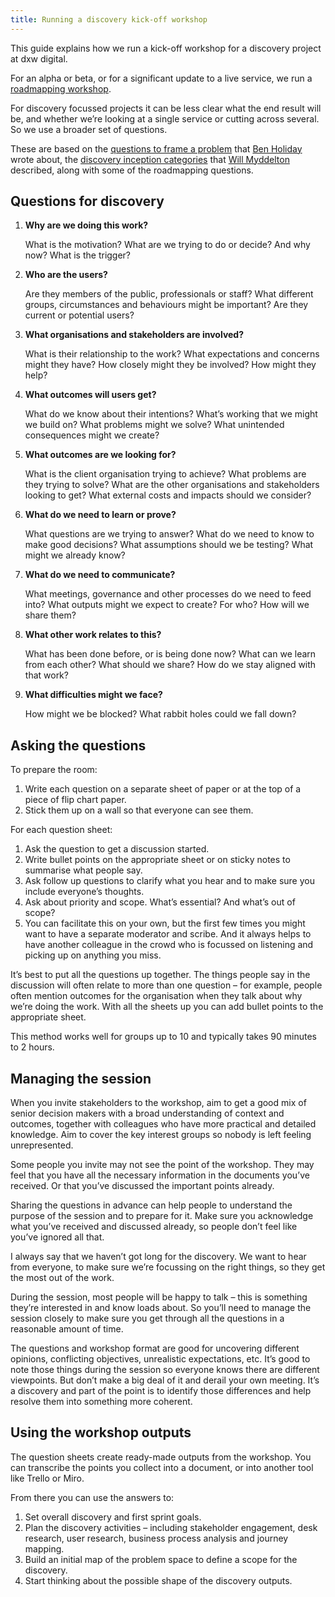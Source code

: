 ```yaml
---
title: Running a discovery kick-off workshop
---
```


This guide explains how we run a kick-off workshop for a discovery project at
dxw digital.

For an alpha or beta, or for a significant update to a live service, we run a
[roadmapping workshop](/guides/running-a-roadmapping-workshop).

For discovery focussed projects it can be less clear what the end result will
be, and whether we’re looking at a single service or cutting across several. So
we use a broader set of questions.

These are based on the
[questions to frame a problem](https://www.hollidazed.co.uk/2015/07/28/frame-the-problem)
that [Ben Holiday](https://twitter.com/BenHolliday) wrote about, the
[discovery inception categories](https://www.myddelton.co.uk/blog/setting-up-a-discovery)
that [Will Myddelton](https://twitter.com/myddelton) described, along with some
of the roadmapping questions.

## Questions for discovery

1. **Why are we doing this work?**

   What is the motivation? What are we trying to do or decide? And why now? What
   is the trigger?

1. **Who are the users?**

   Are they members of the public, professionals or staff? What different
   groups, circumstances and behaviours might be important? Are they current or
   potential users?

1. **What organisations and stakeholders are involved?**

   What is their relationship to the work? What expectations and concerns might
   they have? How closely might they be involved? How might they help?

1. **What outcomes will users get?**

   What do we know about their intentions? What’s working that we might we build
   on? What problems might we solve? What unintended consequences might we
   create?

1. **What outcomes are we looking for?**

   What is the client organisation trying to achieve? What problems are they
   trying to solve? What are the other organisations and stakeholders looking to
   get? What external costs and impacts should we consider?

1. **What do we need to learn or prove?**

   What questions are we trying to answer? What do we need to know to make good
   decisions? What assumptions should we be testing? What might we already know?

1. **What do we need to communicate?**

   What meetings, governance and other processes do we need to feed into? What
   outputs might we expect to create? For who? How will we share them?

1. **What other work relates to this?**

   What has been done before, or is being done now? What can we learn from each
   other? What should we share? How do we stay aligned with that work?

1. **What difficulties might we face?**

   How might we be blocked? What rabbit holes could we fall down?

## Asking the questions

To prepare the room:

1. Write each question on a separate sheet of paper or at the top of a piece of
   flip chart paper.
1. Stick them up on a wall so that everyone can see them.

For each question sheet:

1. Ask the question to get a discussion started.
1. Write bullet points on the appropriate sheet or on sticky notes to summarise
   what people say.
1. Ask follow up questions to clarify what you hear and to make sure you include
   everyone’s thoughts.
1. Ask about priority and scope. What’s essential? And what’s out of scope?
1. You can facilitate this on your own, but the first few times you might want
   to have a separate moderator and scribe. And it always helps to have another
   colleague in the crowd who is focussed on listening and picking up on
   anything you miss.

It’s best to put all the questions up together. The things people say in the
discussion will often relate to more than one question – for example, people
often mention outcomes for the organisation when they talk about why we’re doing
the work. With all the sheets up you can add bullet points to the appropriate
sheet.

This method works well for groups up to 10 and typically takes 90 minutes to 2
hours.

## Managing the session

When you invite stakeholders to the workshop, aim to get a good mix of senior
decision makers with a broad understanding of context and outcomes, together
with colleagues who have more practical and detailed knowledge. Aim to cover the
key interest groups so nobody is left feeling unrepresented.

Some people you invite may not see the point of the workshop. They may feel that
you have all the necessary information in the documents you’ve received. Or that
you’ve discussed the important points already.

Sharing the questions in advance can help people to understand the purpose of
the session and to prepare for it. Make sure you acknowledge what you’ve
received and discussed already, so people don’t feel like you’ve ignored all
that.

I always say that we haven’t got long for the discovery. We want to hear from
everyone, to make sure we’re focussing on the right things, so they get the most
out of the work.

During the session, most people will be happy to talk – this is something
they’re interested in and know loads about. So you’ll need to manage the session
closely to make sure you get through all the questions in a reasonable amount of
time.

The questions and workshop format are good for uncovering different opinions,
conflicting objectives, unrealistic expectations, etc. It’s good to note those
things during the session so everyone knows there are different viewpoints. But
don’t make a big deal of it and derail your own meeting. It’s a discovery and
part of the point is to identify those differences and help resolve them into
something more coherent.

## Using the workshop outputs

The question sheets create ready-made outputs from the workshop. You can
transcribe the points you collect into a document, or into another tool like
Trello or Miro.

From there you can use the answers to:

1. Set overall discovery and first sprint goals.
1. Plan the discovery activities – including stakeholder engagement, desk
   research, user research, business process analysis and journey mapping.
1. Build an initial map of the problem space to define a scope for the
   discovery.
1. Start thinking about the possible shape of the discovery outputs.
